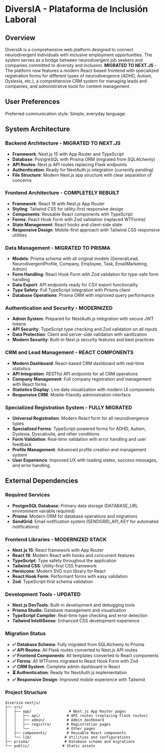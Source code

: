# DiversIA - Plataforma de Inclusión Laboral

## Overview

DiversIA is a comprehensive web platform designed to connect neurodivergent individuals with inclusive employment opportunities. The system serves as a bridge between neurodivergent job seekers and companies committed to diversity and inclusion. **MIGRATED TO NEXT.JS** - The platform now features a modern React-based frontend with specialized registration forms for different types of neurodivergence (ADHD, Autism, Dyslexia, etc.), a comprehensive CRM system for managing leads and companies, and administrative tools for content management.

## User Preferences

Preferred communication style: Simple, everyday language.

## System Architecture

### Backend Architecture - MIGRATED TO NEXT.JS
- **Framework**: Next.js 15 with App Router and TypeScript
- **Database**: PostgreSQL with Prisma ORM (migrated from SQLAlchemy)
- **API Routes**: Next.js API routes replacing Flask endpoints
- **Authentication**: Ready for NextAuth.js integration (currently pending)
- **File Structure**: Modern Next.js app structure with clear separation of concerns

### Frontend Architecture - COMPLETELY REBUILT
- **Framework**: React 18 with Next.js App Router
- **Styling**: Tailwind CSS for utility-first responsive design
- **Components**: Reusable React components with TypeScript
- **Forms**: React Hook Form with Zod validation (replaced WTForms)
- **State Management**: React hooks and client-side state
- **Responsive Design**: Mobile-first approach with Tailwind CSS responsive utilities

### Data Management - MIGRATED TO PRISMA
- **Models**: Prisma schema with all original models (GeneralLead, NeurodivergentProfile, Company, Employee, Task, EmailMarketing, Admin)
- **Form Handling**: React Hook Form with Zod validation for type-safe form handling
- **Data Export**: API endpoints ready for CSV export functionality 
- **Type Safety**: Full TypeScript integration with Prisma client
- **Database Operations**: Prisma ORM with improved query performance

### Authentication and Security - MODERNIZED
- **Admin System**: Prepared for NextAuth.js integration with secure JWT tokens
- **API Security**: TypeScript type checking and Zod validation on all inputs
- **Data Protection**: Client and server-side validation with sanitization
- **Modern Security**: Built-in Next.js security features and best practices

### CRM and Lead Management - REACT COMPONENTS
- **Modern Dashboard**: React-based CRM dashboard with real-time statistics
- **API Integration**: RESTful API endpoints for all CRM operations
- **Company Management**: Full company registration and management with React forms
- **Statistics Display**: Live data visualization with modern UI components
- **Responsive CRM**: Mobile-friendly administration interface

### Specialized Registration System - FULLY MIGRATED
- **Universal Registration**: Modern React form for all neurodivergence types
- **Specialized Forms**: TypeScript-powered forms for ADHD, Autism, Dyslexia, Dyscalculia, and other conditions
- **Form Validation**: Real-time validation with error handling and user feedback
- **Profile Management**: Advanced profile creation and management system
- **User Experience**: Improved UX with loading states, success messages, and error handling

## External Dependencies

### Required Services
- **PostgreSQL Database**: Primary data storage (DATABASE_URL environment variable required)
- **Prisma**: Modern ORM for database operations and migrations
- **SendGrid**: Email notification system (SENDGRID_API_KEY for automated notifications)

### Frontend Libraries - MODERNIZED STACK
- **Next.js 15**: React framework with App Router
- **React 18**: Modern React with hooks and concurrent features
- **TypeScript**: Type safety throughout the application
- **Tailwind CSS**: Utility-first CSS framework
- **Heroicons**: Modern SVG icon library for React
- **React Hook Form**: Performant forms with easy validation
- **Zod**: TypeScript-first schema validation

### Development Tools - UPDATED
- **Next.js DevTools**: Built-in development and debugging tools
- **Prisma Studio**: Database management and visualization
- **TypeScript Compiler**: Real-time type checking and error detection
- **Tailwind IntelliSense**: Enhanced CSS development experience

### Migration Status
- **✅ Database Schema**: Fully migrated from SQLAlchemy to Prisma
- **✅ API Routes**: All Flask routes converted to Next.js API routes
- **✅ Frontend Components**: All templates converted to React components
- **✅ Forms**: All WTForms migrated to React Hook Form with Zod
- **✅ CRM System**: Complete admin dashboard in React
- **⏳ Authentication**: Ready for NextAuth.js implementation
- **✅ Responsive Design**: Improved mobile experience with Tailwind

### Project Structure
```
diversia-nextjs/
├── src/
│   ├── app/                 # Next.js App Router pages
│   │   ├── api/            # API routes (replacing Flask routes)
│   │   ├── admin/          # Admin dashboard
│   │   ├── registro/       # Registration pages
│   │   └── ...             # Other pages
│   ├── components/         # Reusable React components
│   └── lib/               # Utilities and configurations
├── prisma/                # Database schema and migrations
└── public/               # Static assets
```